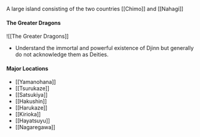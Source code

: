 A large island consisting of the two countries [[Chimo]] and [[Nahagi]]
#### The Greater Dragons
![[The Greater Dragons]]


- Understand the immortal and powerful existence of Djinn but generally do not acknowledge them as Deities.

#### Major Locations
- [[Yamanohana]]
- [[Tsurukaze]]
- [[Satsukiya]]
- [[Hakushin]]
- [[Harukaze]]
- [[Kirioka]]
- [[Hayatsuyu]]
- [[Nagaregawa]]

